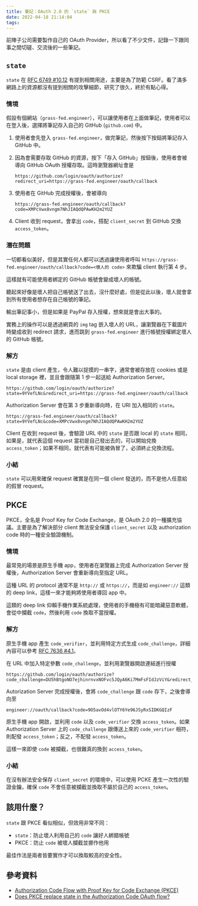 ```yaml
---
title: 筆記：OAuth 2.0 的 `state` 與 PKCE
date: 2022-04-18 21:14:04
tags:
---
```


前陣子公司需要製作自己的 OAuth Provider，所以看了不少文件，記錄一下跟同事之間切磋、交流後的一些筆記。

## `state`

`state` 在 [RFC 6749 #10.12](https://datatracker.ietf.org/doc/html/rfc6749#section-10.12) 有提到相關用途，主要是為了防範 CSRF。看了滿多網路上的資源都沒有提到相關的攻擊細節，研究了很久，終於有點心得。

### 情境

假設有個網站（`grass-fed.engineer`），可以讓使用者在上面做筆記，使用者可以在登入後，選擇將筆記存入自己的 GitHub (`github.com`) 中。

1. 使用者會先登入 `grass-fed.engineer`，做完筆記，然後按下按鈕將筆記存入 GitHub 中。

2. 因為會需要存取 GitHub 的資源，按下「存入 GitHub」按鈕後，使用者會被導向 GitHub OAuth 授權存取。這時瀏覽器網址會是

    ```
    https://github.com/login/oauth/authorize?redirect_uri=https://grass-fed.engineer/oauth/callback
    ```

3. 使用者在 GitHub 完成授權後，會被導向

    ```
    https://grass-fed.engineer/oauth/callback?code=XMPcVwx8vngm7NhJIAQdQPAwKH2m2YUZ
    ```

4. Client 收到 request，會拿出 `code`，搭配 `client_secret` 到 GitHub 交換 `access_token`。

### 潛在問題

一切都看似美好，但是其實任何人都可以透過讓使用者呼叫 `https://grass-fed.engineer/oauth/callback?code=<壞人的 code>` 來欺騙 client 執行第 4 步。

這樣就有可能使用者綁定的 GitHub 帳號會變成壞人的帳號。

聽起來好像是壞人把自己帳號送了出去，沒什麼好處，但是從此以後，壞人就會拿到所有使用者想存在自己帳號的筆記。

輸出筆記事小，但是如果是 PayPal 存入授權，想來就是會出大事的。

實務上的操作可以是透過網頁的 `img` tag 嵌入壞人的 URL，讓瀏覽器在下載圖片時變成收到 redirect 請求，進而跳到 `grass-fed.engineer` 進行帳號授權綁定壞人的 GitHub 帳號。

### 解方

`state` 是由 client 產生，令人難以捉摸的一串字，通常會被存放在 cookies 或是 local storage 裡，並且會跟隨第 1 步一起送給 Authorization Server。

```
https://github.com/login/oauth/authorize?state=9YVefLNc&redirect_uri=https://grass-fed.engineer/oauth/callback
```

Authorization Server 會在第 3 步重新導向時，在 URI 加入相同的 `state`。

```
https://grass-fed.engineer/oauth/callback?state=9YVefLNc&code=XMPcVwx8vngm7NhJIAQdQPAwKH2m2YUZ
```

Client 在收到 request 後，會驗證 URL 中的 `state` 是否跟 local 的 `state` 相同，如果是，就代表這個 request 當初是自己發出去的，可以開始兌換 `access_token`；如果不相同，就代表有可能被偽冒了，必須終止兌換流程。

### 小結
`state` 可以用來確保 request 確實是在同一個 client 發送的，而不是他人任意給的假冒 request。

## PKCE

PKCE，全名是 Proof Key for Code Exchange，是 OAuth 2.0 的一種擴充協議。主要是為了解決部分 client 無法安全保護 `client_secret` 以及 authorization code 時的一種安全驗證機制。

### 情境

最常見的場景是原生手機 app，使用者在瀏覽器上完成 Authorization Server 授權後，Authorization Server 會重新導向至指定 URL。

這種 URL 的 protocol 通常不是 `http://` 或 `https://`，而是如 `engineer://` 這類的 deep link，這樣一來才能夠將使用者導回 app 中。

這類的 deep link 仰賴手機作業系統處理，使用者的手機極有可能暗藏惡意軟體，會從中攔截 `code`，然後利用 `code` 換取不當授權。

### 解方

原生手機 app 產生 `code_verifier`，並利用特定方式生成 `code_challenge`，詳細內容可以參考 [RFC 7636 #4.1](https://datatracker.ietf.org/doc/html/rfc7636)。

在 URL 中加入特定參數 `code_challenge`，並利用瀏覽器開啟連結進行授權

```
https://github.com/login/oauth/authorize?code_challenge=DU5hBtgoNO7ejhinrnvxNOFvc5JQyA6Ki7MmFsFIdJzViY&redirect_uri=engineer://oauth/callback
```

Autorization Server 完成授權後，會將 `code_challenge` 跟 `code` 存下，之後會導向至

```
engineer://oauth/callback?code=9O5avOd4vlOTY6Ye96JSyRxSIDKGQIzF
```

原生手機 app 開啟，並利用 `code` 以及 `code_verifier` 交換 `access_token`。如果 Authorization Server 上的 `code_challenge` 跟傳送上來的 `code_verifier` 相符，則配發 `access_token`；反之，不配發 `access_token`。

這樣一來即使 `code` 被攔截，也很難真的換到 `access_token`。

### 小結
在沒有辦法安全保存 `client_secret` 的環境中，可以使用 PCKE 產生一次性的驗證金鑰，確保 `code` 不會任意被攔截並換取不屬於自己的 `access_token`。

## 該用什麼？

`state` 跟 PKCE 看似相似，但效用非常不同：

- `state`：防止壞人利用自己的 `code` 讓好人綁錯帳號
- PKCE：防止 `code` 被壞人攔截並挪作他用

最佳作法是兩者皆要實作才可以換取較高的安全性。

## 參考資料
- [Authorization Code Flow with Proof Key for Code Exchange (PKCE)](https://auth0.com/docs/get-started/authentication-and-authorization-flow/authorization-code-flow-with-proof-key-for-code-exchange-pkce)
- [Does PKCE replace state in the Authorization Code OAuth flow?](https://security.stackexchange.com/questions/214980/does-pkce-replace-state-in-the-authorization-code-oauth-flow)
